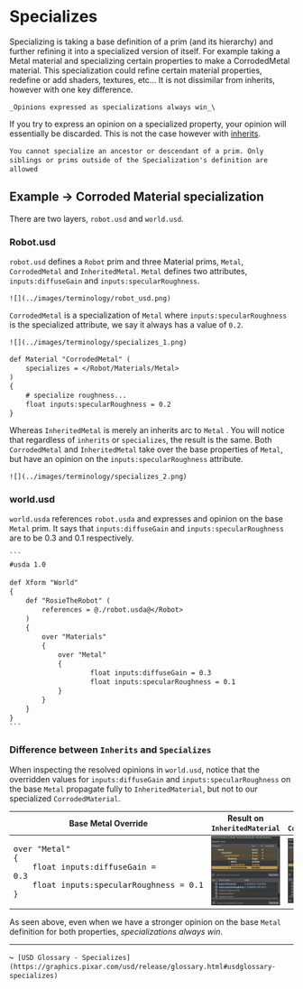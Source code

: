 # Specializes
Specializing is taking a base definition of a prim (and its hierarchy) and further refining it into a specialized version of itself. For example taking a Metal material and specializing certain properties to make a CorrodedMetal material. This specialization could refine certain material properties, redefine or add shaders, textures, etc... It is not dissimilar from inherits, however with one key difference.

```admonish failure title=""
_Opinions expressed as specializations always win_\
```

If you try to express an opinion on a specialized property, your opinion will essentially be discarded. This is not the case however with [inherits](./inherits.md).

```admonish warning title=""
You cannot specialize an ancestor or descendant of a prim. Only siblings or prims outside of the Specialization's definition are allowed
```


## Example → Corroded Material specialization

There are two layers, `robot.usd` and `world.usd`. 

### Robot.usd
`robot.usd` defines a `Robot` prim and three Material prims, `Metal`, `CorrodedMetal` and `InheritedMetal`. `Metal` defines two attributes, `inputs:diffuseGain` and `inputs:specularRoughness`.

```admonish example title="robot.usd"
![](../images/terminology/robot_usd.png)
```

`CorrodedMetal` is a specialization of `Metal` where `inputs:specularRoughness` is the specialized attribute, we say it always has a value of `0.2`.

```admonish example title="specialized metal"
![](../images/terminology/specializes_1.png) 
```

```
def Material "CorrodedMetal" (
    specializes = </Robot/Materials/Metal>
)
{
    # specialize roughness...
    float inputs:specularRoughness = 0.2
}
```

Whereas `InheritedMetal` is merely an inherits arc to `Metal` . You will notice that regardless of `inherits` or `specializes`, the result is the same. Both `CorrodedMetal` and `InheritedMetal` take over the base properties of `Metal`, but have an opinion on the `inputs:specularRoughness` attribute.

```admonish example title="inherited metal" 
![](../images/terminology/specializes_2.png)
```

### world.usd

`world.usda` references `robot.usda` and expresses and opinion on the base `Metal` prim. It says that `inputs:diffuseGain` and `inputs:specularRoughness` are to be 0.3 and 0.1 respectively.
 
~~~admonish example title="world.usd"
```
#usda 1.0
 
def Xform "World"
{
    def "RosieTheRobot" (
        references = @./robot.usda@</Robot>
    )
    {
        over "Materials"
        {
            over "Metal"
            {
                    float inputs:diffuseGain = 0.3
                    float inputs:specularRoughness = 0.1
            }
        }
    }
}
```
~~~

### Difference between `Inherits` and `Specializes`
When inspecting the resolved opinions in `world.usd`, notice that the overridden values for `inputs:diffuseGain` and `inputs:specularRoughness` on the base `Metal` propagate fully to `InheritedMaterial`, but not to our specialized `CorrodedMaterial`.

| Base Metal Override         | Result on `InheritedMaterial`     | Result on `CorrodedMaterial` |
|--------------|-----------|------------|
| <pre>over "Metal"</br>{</br>&nbsp;&nbsp;&nbsp;&nbsp;float inputs:diffuseGain = 0.3</br>&nbsp;&nbsp;&nbsp;&nbsp;float inputs:specularRoughness = 0.1</br>}</pre> | ![../images/terminology/specializes_3.png](../images/terminology/specializes_3.png)       | ![](../images/terminology/specializes_4.png)         |

As seen above, even when we have a stronger opinion on the base `Metal` definition for both properties, _specializations always win_.

---

```admonish note title=""
↪ [USD Glossary - Specializes](https://graphics.pixar.com/usd/release/glossary.html#usdglossary-specializes)
```